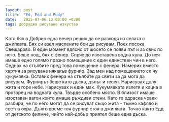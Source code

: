 ```yaml
---
layout: post
title:  "Ed, Edd and Eddy"
date:   2025-07-06 13:00:00 +0300
tags: добруджа рисуване изкуство
---
```

Като бях в Добрич една вечер реших да се разходя из селата с джипката. 
Бях си взел маслените бои да рисувам. Поех посока Свещарово. 
В един момент вдясно от шосето се появи път и аз свих по него. 
Беше нощ, бях с фенер. Спрях до изоставена водна кула. 
До нея имаше едно голямо празно помещение с един единствен чин в него. 
Седнах на стълбите пред това помещение с фенера. Намерих вместо хартия за рисуване някакъв фурнир. 
Зад мен над помещението се чу кукумявка. Оставих фенера на стълбите да свети за да мога да рисувам. 
Фурнирът беше като дъска, дълъг и тесен. Нарисувах долу жита и горе небе. Нарисувах и един мак. 
Кукумявката излетя и кацна в прозорец на водната кула. Твърде особено място. 
В близост имаше изоставен вагон които имаше ръждиви стени. 
Като го одраска човек разбира, че по него могат да се рисуват също жита - тъмно кафяво и светла охра. 
Дълго време тоя фурнир стоя в джипката. 
Точно както Едд от детското филмче, чийто най-добър приятел беше една дъска.
